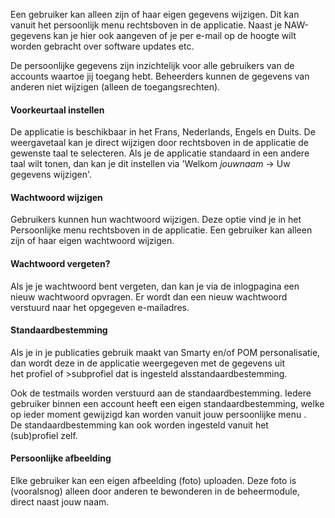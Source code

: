 Een gebruiker kan alleen zijn of haar eigen gegevens wijzigen. Dit kan
vanuit het persoonlijk menu rechtsboven in de applicatie. Naast je
NAW-gegevens kan je hier ook aangeven of je per e-mail op de hoogte wilt
worden gebracht over software updates etc.

De persoonlijke gegevens zijn inzichtelijk voor alle gebruikers van de
accounts waartoe jij toegang hebt. Beheerders kunnen de gegevens van
anderen niet wijzigen (alleen de toegangsrechten).

#### **Voorkeurtaal instellen**

De applicatie is beschikbaar in het Frans, Nederlands, Engels en Duits.
De weergavetaal kan je direct wijzigen door rechtsboven in de applicatie
de gewenste taal te selecteren. Als je de applicatie standaard in een
andere taal wilt tonen, dan kan je dit instellen via 'Welkom
*jouwnaam* -\> Uw gegevens wijzigen'.

#### **Wachtwoord wijzigen**

Gebruikers kunnen hun wachtwoord wijzigen. Deze optie vind je in het
Persoonlijke menu rechtsboven in de applicatie. Een gebruiker kan alleen
zijn of haar eigen wachtwoord wijzigen.

#### **Wachtwoord vergeten?**

Als je je wachtwoord bent vergeten, dan kan je via de inlogpagina een
nieuw wachtwoord opvragen. Er wordt dan een nieuw wachtwoord verstuurd
naar het opgegeven e-mailadres.

#### **Standaardbestemming**

Als je in je publicaties gebruik maakt van Smarty en/of POM
personalisatie, dan wordt deze in de applicatie weergegeven met de
gegevens uit het profiel of \>subprofiel dat is ingesteld
alsstandaardbestemming.

Ook de testmails worden verstuurd aan de standaardbestemming. Iedere
gebruiker binnen een account heeft een eigen standaardbestemming, welke
op ieder moment gewijzigd kan worden vanuit jouw persoonlijke menu .
De standaardbestemming kan ook worden ingesteld vanuit het
(sub)profiel zelf.

#### **Persoonlijke afbeelding**

Elke gebruiker kan een eigen afbeelding (foto) uploaden. Deze foto is
(vooralsnog) alleen door anderen te bewonderen in de beheermodule,
direct naast jouw naam. 
